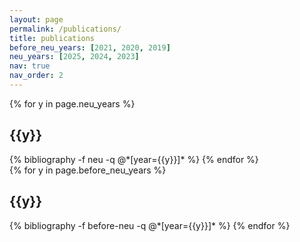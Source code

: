 ```yaml
---
layout: page
permalink: /publications/
title: publications
before_neu_years: [2021, 2020, 2019]
neu_years: [2025, 2024, 2023]
nav: true
nav_order: 2
---
```


<!-- <center><h1><p style="color:#D41B2C">Northeastern</p></h1></center> -->

<div class="publications">
{% for y in page.neu_years %}
  <h2 class="year">{{y}}</h2>
  {% bibliography -f neu -q @*[year={{y}}]* %}
{% endfor %}
</div>

<!-- <center><h1><p style="color:#D41B2C">Before Northeastern</p></h1></center> -->

<div class="publications">
{% for y in page.before_neu_years %}
  <h2 class="year">{{y}}</h2>
  {% bibliography -f before-neu -q @*[year={{y}}]* %}
{% endfor %}
</div>
